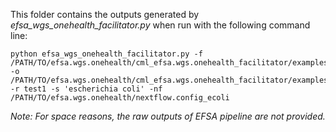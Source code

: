 This folder contains the outputs generated by _efsa_wgs_onehealth_facilitator.py_ when run with the following command line:
```
python efsa_wgs_onehealth_facilitator.py -f /PATH/TO/efsa.wgs.onehealth/cml_efsa.wgs.onehealth_facilitator/examples/ecoli/ecoli_fastq_test1/ -o /PATH/TO/efsa.wgs.onehealth/cml_efsa.wgs.onehealth_facilitator/examples/ecoli -r test1 -s 'escherichia coli' -nf /PATH/TO/efsa.wgs.onehealth/nextflow.config_ecoli
```

*Note: For space reasons, the raw outputs of EFSA pipeline are not provided.*
